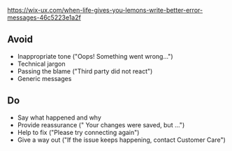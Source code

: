 https://wix-ux.com/when-life-gives-you-lemons-write-better-error-messages-46c5223e1a2f

## Avoid
- Inappropriate tone ("Oops! Something went wrong...")
- Technical jargon
- Passing the blame ("Third party did not react")
- Generic messages

## Do
- Say what happened and why 
- Provide reassurance (" Your changes were saved, but ...")
- Help to fix ("Please try connecting again")
- Give a way out ("If the issue keeps happening, contact Customer Care")